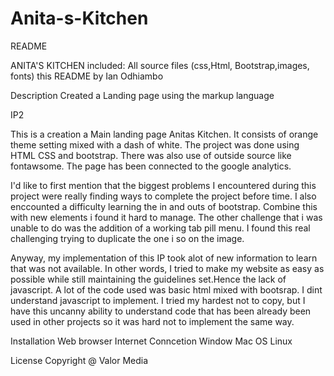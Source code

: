 
# Anita-s-Kitchen

README

ANITA'S KITCHEN
included:
All source files (css,Html, Bootstrap,images, fonts)
this README
by
Ian Odhiambo 

Description
Created a Landing page using the markup language 

IP2

This is a creation a Main landing page Anitas Kitchen. It consists of orange theme setting mixed with a dash of white. The project was done using HTML CSS and bootstrap. There was also use of outside source like fontawsome. The page has been connected to the google analytics.

I'd like to first mention that the biggest problems I encountered during this project were really finding ways to complete the project before time. I also enccounted a difficulty learning the in and outs of bootstrap. Combine this with new elements i found it hard to manage. The other challenge that i was unable to do was the addition of a working tab pill menu. I found this real challenging trying to duplicate the one i so on the image.

Anyway, my implementation of this IP took alot of new information to learn that was not available. In other words, I tried to make my website as easy as possible while still maintaining the guidelines set.Hence the lack of javascript.
A lot of the code used was basic html mixed with bootsrap. I dint understand javascript to implement. I tried my hardest not to copy, but I have this uncanny ability to understand code that has been already been used in other projects so it was hard not to implement the same way.

Installation
Web browser
Internet Conncetion
Window Mac OS Linux 

License
Copyright @ Valor Media









